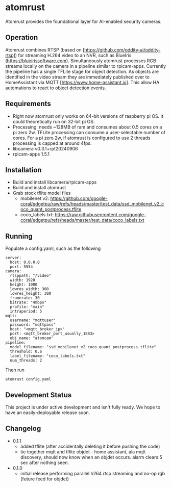 # atomrust

Atomrust provides the foundational layer for AI-enabled security cameras.

## Operation
Atomrust combines RTSP (based on [https://github.com/oddity-ai/oddity-rtsp]) for streaming H.264 video to an NVR, such as BlueIris (https://blueirissoftware.com).  Simultaneously atomrust processes RGB streams locally on the camera in a pipeline similar to rpicam-apps.  Currently the pipeline has a single TFLite stage for object detection.  As objects are identified in the video stream they are immediately published over to HomeAssistant via MQTT [https://www.home-assistant.io].  This allow HA automations to react to object detection events.

## Requirements
  - Right now atomrust only works on 64-bit versions of raspberry pi OS.  It could theoretically run on 32-bit pi OS.
  - Processing: needs ~128MB of ram and consumes about 0.5 cores on a pi zero 2w. TFLite processing can consume a user-selectable number of cores.  For a pi zero 2w, if atomrust is configured to use 2 threads processing is capped at around 4fps.
  - libcamera v0.3.1+rpt20240906
  - rpicam-apps 1.5.1

## Installation
  - Build and install libcamera/rpicam-apps
  - Build and install atomrust
  - Grab stock tflite model files
    - mobilenet v2: https://github.com/google-coral/edgetpu/raw/refs/heads/master/test_data/ssd_mobilenet_v2_coco_quant_postprocess.tflite
    - coco_labels.txt: https://raw.githubusercontent.com/google-coral/edgetpu/refs/heads/master/test_data/coco_labels.txt   


## Running
Populate a config.yaml, such as the following

    server:
      host: 0.0.0.0
      port: 5554
    camera:
      rtsppath: "/video"
      width: 1920
      height: 1080
      lowres_width: 300
      lowres_height: 300
      framerate: 30
      bitrate: "4mbps"
      profile: "main"
      intraperiod: 5
    mqtt:
      username: "mqttuser"
      password: "mqttpass"
      host: "<mqtt_broker_ip>"
      port: <mqtt_broker_port_usually_1883>
      obj_name: "atomcam"
    pipeline: 
      model_filename: "ssd_mobilenet_v2_coco_quant_postprocess.tflite"
      threshold: 0.6
      label_filename: "coco_labels.txt"
      num_threads: 2

Then run

    atomrust config.yaml

## Development Status
This project is under active development and isn't fully ready.   We hope to have an easily-deployable release soon.  


## Changelog
 - 0.1.1 
	- added tflite (after accidentally deleting it before pushing the code)
	- tie together mqtt and tflite objdet - home assistant, ala mqtt discovery, should now know when an objdet occurs.
	  alarm clears 5 sec after nothing seen.
 - 0.1.0 
	- initial release performing parallel h264 rtsp streaming and no-op rgb (future feed for objdet)
